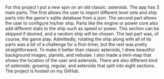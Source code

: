 For this project I put a new spin on an old classic: asteroids. The app has 3 main parts. The first allows the user to import different level sets and ship parts into the game's sqlite database from a json. The second part allows the user to configure his/her ship. Parts like the engine or power core also add different stats to the ship such as speed or power. This section can be skipped if desired, and a random ship will be chosen. The last part was, of course, the game play. Admittedly, rotating the ship along with all of its parts was a bit of a challenge for a first-timer, but the rest was pretty straightforward. To make it better than classic asteroids, I drew beautiful background images, planets, and nebulae. I also made a mini-map that shows the location of the user and asteroids. There are also different kind of asteroids: growing, regular, and asteroids that split into eight sections. The project is hosted on my GitHub.
